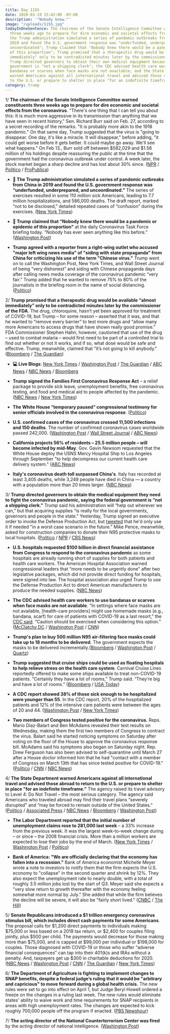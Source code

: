 ```yaml
---
title: Day 1155
date: 2020-03-19 15:42:00 -07:00
description: '"Nobody knew."'
image: "/uploads/1155.jpg"
todayInOneSentence: The chairman of the Senate Intelligence Committee warned constituents
  three weeks ago to prepare for dire economic and societal effects from the coronavirus;
  the Trump administration simulated a series of pandemic outbreaks from China in
  2019 and found the U.S. government response was "underfunded, underprepared, and
  uncoordinated"; Trump claimed that "Nobody knew there would be a pandemic or epidemic
  of this proportion"; Trump promised that a therapeutic drug would be available "almost
  immediately" only to be contradicted minutes later by the commissioner of the FDA;
  Trump directed governors to obtain their own medical equipment because the federal
  government is "not a shipping clerk"; the CDC advised health care workers to use
  bandanas or scarves when face masks are not available; and the State Department
  warned Americans against all international travel and advised those abroad to return
  to the U.S. or prepare to shelter in place "for an indefinite timeframe."
category: trump
---
```


1/ **The chairman of the Senate Intelligence Committee warned constituents three weeks ago to prepare for dire economic and societal effects from the coronavirus**. "There's one thing that I can tell you about this: It is much more aggressive in its transmission than anything that we have seen in recent history," Sen. Richard Burr said on Feb. 27, according to a secret recording of the remarks. "It is probably more akin to the 1918 pandemic." On that same day, Trump suggested that the virus is "going to disappear. One day, it's like a miracle. It will disappear," before adding, "it could get worse before it gets better. It could maybe go away. We'll see what happens." On Feb 13., Burr sold off between $582,029 and $1.56 million of his holdings despite reassuring the public at the time that the government had the coronavirus outbreak under control. A week later, the stock market began a sharp decline and has lost about 30% since. ([NPR](https://www.npr.org/2020/03/19/818192535/burr-recording-sparks-questions-about-private-comments-on-covid-19) / [Politico](https://www.politico.com/news/2020/03/19/senate-intel-chair-warned-of-coronavirus-disruption-in-private-137407) / [ProPublica](https://www.propublica.org/article/senator-dumped-up-to-1-6-million-of-stock-after-reassuring-public-about-coronavirus-preparedness))

* **🚨 The Trump administration simulated a series of pandemic outbreaks from China in 2019 and found the U.S. government response was “underfunded, underprepared, and uncoordinated."** The series of exercises resulted in some 110 million sick Americans, leading to 7.7 million hospitalizations, and 586,000 deaths. The draft report, marked “not to be disclosed,” detailed repeated cases of “confusion” during the exercises. ([New York Times](https://www.nytimes.com/2020/03/19/us/politics/trump-coronavirus-outbreak.html))

* **🚨 Trump claimed that “Nobody knew there would be a pandemic or epidemic of this proportion"** at the daily Coronavirus Task Force briefing today. "Nobody has ever seen anything like this before.” ([Washington Post](https://www.washingtonpost.com/politics/2020/03/19/trump-keeps-saying-nobody-could-have-foreseen-coronavirus-we-keep-finding-out-about-new-warning-signs/))

* **Trump agreed with a reporter from a right-wing outlet who accused "major left wing news media" of "siding with state propaganda" from China for criticizing his use of the term "Chinese virus."** Trump went on to call the Washington Post, New York Times, and Wall Street Journal of being "very dishonest” and siding with Chinese propaganda days after calling news media coverage of the coronavirus pandemic “very fair." Trump added that he wanted to remove 75% to 80% of the journalists in the briefing room in the name of social distancing. ([Politico](https://www.politico.com/news/2020/03/19/trump-media-coronavirus-137692))

2/ **Trump promised that a therapeutic drug would be available “almost immediately” only to be contradicted minutes later by the commissioner of the FDA**. The drug, chloroquine, hasn’t yet been approved for treatment of COVID-19, but Trump – for some reason – asserted that it was, and that he wanted to “remove every barrier” to test more drugs and “allow many more Americans to access drugs that have shown really good promise.” FDA Commissioner Stephen Hahn, however, cautioned that use of the drug – used to combat malaria – would first need to be part of a controlled trial to find out whether or not it works, and if so, what dose would be safe and effective. Trump, meanwhile, claimed that "it’s not going to kill anybody." ([Bloomberg](https://www.bloomberg.com/news/articles/2020-03-19/trump-touts-malaria-drug-as-potential-coronavirus-treatment?sref=MIBMEEoj) / [The Guardian](https://www.theguardian.com/us-news/2020/mar/19/coronavirus-drug-trump-confusion-malaria-treatment-readiness))

* **💻 Live Blogs**: [New York Times](https://www.nytimes.com/2020/03/19/world/coronavirus-update-cases.html) / [Washington Post](https://www.washingtonpost.com/world/2020/03/19/coronavirus-latest-news/) / [The Guardian](https://www.theguardian.com/us-news/live/2020/mar/19/coronavirus-us-trump-democrats-pelosi-politics-latest) / [ABC News](https://abcnews.go.com/Health/coronavirus-live-updates-china-reports-domestic-cases-1st/story?id=69679965) / [NBC News](https://www.nbcnews.com/health/health-news/live-blog/coronavirus-china-reports-no-new-domestic-cases-first-time-nyc-n1163556) / [Bloomberg](https://www.bloomberg.com/news/live-blog/2020-03-19/white-house-briefing-on-coronavirus)

* **Trump signed the Families First Coronavirus Response Act** – a relief package to provide sick leave, unemployment benefits, free coronavirus testing, and food and medical aid to people affected by the pandemic. ([NBC News](https://www.nbcnews.com/politics/congress/senate-plans-vote-house-coronavirus-bill-wednesday-n1162851) / [New York Times](https://www.nytimes.com/2020/03/18/world/coronavirus-news.html))

* **The White House “temporary paused” congressional testimony for senior officials involved in the coronavirus response**. ([Politico](https://www.politico.com/news/2020/03/18/white-house-coronavirus-officials-testimony-135806))

* **U.S. confirmed cases of the coronavirus crossed 11,500 infections and 150 deaths**. The number of confirmed coronavirus cases worldwide passed 242,000. ([Washington Post](https://www.washingtonpost.com/world/2020/03/19/coronavirus-latest-news/#link-Y3KBYRY3RRE67COGNQQGKHNQUI) / [Wall Street Journal](https://www.wsj.com/articles/china-reports-no-new-domestic-coronavirus-infections-for-the-first-time-since-outbreak-started-11584611233?mod=hp_lead_pos1) / [ABC News](https://abcnews.go.com/Health/coronavirus-live-updates-china-reports-domestic-cases-1st/story?id=69679965))

* **California projects 56% of residents – 25.5 million people – will become infected by mid-May**. Gov. Gavin Newsom requested that the White House deploy the USNS Mercy Hospital Ship to Los Angeles through September "to help decompress our current health care delivery system." ([ABC News](https://abcnews.go.com/Health/coronavirus-live-updates-china-reports-domestic-cases-1st/story?id=69679965))

* **Italy's coronavirus death toll surpassed China's**. Italy has recorded at least 3,405 deaths, while 3,249 people have died in China — a country with a population more than 20 times larger.    ([NBC News](https://www.nbcnews.com/news/world/italy-s-coronavirus-death-toll-overtakes-china-s-n1164121))

3/ **Trump directed governors to obtain the medical equipment they need to fight the coronavirus pandemic, saying the federal government is “not a shipping clerk."** Trump said his administration will “help out wherever we can,” but that acquiring supplies “is really for the local governments, governors and people in the state." Yesterday, Trump signed an executive order to invoke the Defense Production Act, but [tweeted](https://twitter.com/realDonaldTrump/status/1240391871026864130) that he'd only use it if needed "in a worst case scenario in the future." Mike Pence, meanwhile, asked for construction companies to donate their N95 protective masks to local hospitals. ([Politico](https://www.politico.com/news/2020/03/19/trump-governors-coronavirus-medical-supplies-137658) / [NPR](https://www.npr.org/2020/03/18/818069722/trump-invokes-a-cold-war-relic-the-defense-production-act-for-coronavirus-shorta) / [CBS News](https://www.cbsnews.com/news/coronavirus-defense-production-act-medical-supplies-president-trump/))

* **U.S. hospitals requested $100 billion in direct financial assistance from Congress to respond to the coronavirus pandemic** as some hospitals are already running short of supplies for both patients and health care workers. The American Hospital Association warned congressional leaders that “more needs to be urgently done" after two legislative packages, which did not provide direct funding for hospitals, were signed into law. The hospital association also urged Trump to use the Defense Production Act to direct American manufacturers to produce the needed supplies. ([NBC News](https://www.nbcnews.com/politics/congress/hospitals-sound-alarm-funding-supplies-treat-patients-protect-workers-n1163796))

* **The CDC advised health care workers to use bandanas or scarves when face masks are not available**. "In settings where face masks are not available, \[health-care providers\] might use homemade masks (e.g., bandana, scarf) for care of patients with COVID-19 as a last resort,” the [CDC said](https://www.cdc.gov/coronavirus/2019-ncov/hcp/ppe-strategy/face-masks.html). “Caution should be exercised when considering this option.” ([McClatchy DC](https://www.mcclatchydc.com/news/coronavirus/article241330531.html) / [Washington Post](https://www.washingtonpost.com/climate-environment/2020/03/18/shortages-face-masks-cotton-swabs-basic-supplies-pose-new-challenge-coronavirus-testing/) / [CNN](https://www.cnn.com/world/live-news/coronavirus-outbreak-03-19-20-intl-hnk/h_61eeddcaa97731860d3b952f3351c488))

* **Trump's plan to buy 500 million N95 air-filtering face masks could take up to 18 months to be delivered**. The government expects the masks to be delivered incrementally.([Bloomberg](https://www.bloomberg.com/news/articles/2020-03-19/trump-s-500-million-respirators-could-take-18-months-to-deliver?srnd=politics-vp&sref=MIBMEEoj) / [Washington Post](https://www.washingtonpost.com/health/2020/03/19/hospital-workers-battling-coronavirus-turn-bandanas-sports-goggles-homemade-face-shields-amid-shortages/) / [Quartz](https://qz.com/1809061/us-is-buying-half-a-billion-masks-to-guard-against-coronavirus/))

* **Trump suggested that cruise ships could be used as floating hospitals to help relieve stress on the health care system**. Carnival Cruise Lines reportedly offered to make some ships available to treat non-COVID-19 patients. “Certainly they have a lot of rooms,” Trump said. “They’re big and have a lot of rooms.” ([Bloomberg](https://www.bloomberg.com/news/articles/2020-03-19/carnival-offers-cruise-ships-for-virus-response-trump-says?sref=MIBMEEoj) / [USA Today](https://www.usatoday.com/story/travel/cruises/2020/03/19/coronavirus-trump-says-carnival-offered-cruise-ships-use-crisis/2876304001/))

* **A CDC report showed 38% of those sick enough to be hospitalized were younger than 55**. In the CDC report, 20% of the hospitalized patients and 12% of the intensive care patients were between the ages of 20 and 44. ([Washington Post](https://www.washingtonpost.com/health/2020/03/19/younger-adults-are-large-percentage-coronavirus-hospitalizations-united-states-according-new-cdc-data/) / [New York Times](https://www.nytimes.com/2020/03/18/health/coronavirus-young-people.html))

* **Two members of Congress tested positive for the coronavirus.** Reps. Mario Diaz-Balart and Ben McAdams revealed their test results on Wednesday, making them the first two members of Congress to contract the virus. Balart said he started noticing symptoms on Saturday after voting on the floor of the House to approve the coronavirus response bill. McAdams said his symptoms also began on Saturday night. Rep. Drew Ferguson has also been advised to self-quarantine until March 27 after a House doctor informed him that he had "contact with a member of Congress on March 13th that has since tested positive for COVID-19." ([Politico](https://www.politico.com/news/2020/03/18/first-member-of-congress-tests-positive-for-coronavirus-136300) / [CNN](https://www.cnn.com/2020/03/18/politics/mario-diaz-balart-coronavirus/index.html) / [NBC News](https://www.nbcnews.com/politics/congress/i-felt-i-had-belt-around-my-chest-rep-ben-n1163656))

4/ **The State Department warned Americans against all international travel and advised those abroad to return to the U.S. or prepare to shelter in place "for an indefinite timeframe."** The agency raised its travel advisory to Level 4: Do Not Travel – the most serious category. The agency said Americans who traveled abroad may find their travel plans “severely disrupted” and “may be forced to remain outside of the United States.” ([Politico](https://www.politico.com/news/2020/03/19/coronavirus-travel-advisory-level-four-137227) / [Associated Press](https://apnews.com/2c7a28aae24ec5f4bb8a79022ac92e5c) / [NBC News](https://www.nbcnews.com/news/us-news/coronavirus-state-department-raise-travel-warnings-americans-n1164021) / [Bloomberg](https://www.bloomberg.com/news/articles/2020-03-19/state-department-to-tell-americans-not-to-travel-overseas?sref=MIBMEEoj) / [Washington Post](https://www.washingtonpost.com/world/2020/03/19/coronavirus-latest-news/#link-OFX47WLBNZHDXLC2BPOYPVBVZA))

* **The Labor Department reported that the initial number of unemployment claims rose to 281,000 last week** – a 33% increase from the previous week. It was the largest week-to-week change during – or since – the 2008 financial crisis. More than a million workers are expected to lose their jobs by the end of March. ([New York Times](https://www.nytimes.com/interactive/2020/03/19/upshot/coronavirus-jobless-claims-states.html) / [Washington Post](https://www.washingtonpost.com/business/2020/03/19/unemployment-insurance-today-coronavirus/) / [Politico](https://www.politico.com/news/2020/03/19/coronavirus-drives-up-unemployment-claims-137067))

* **Bank of America: "We are officially declaring that the economy has fallen into a recession."** Bank of America economist Michelle Meyer wrote a note to investors to notify them that the firm expects the U.S. economy to "collapse" in the second quarter and shrink by 12%. They also expect the unemployment rate to nearly double, with a total of roughly 3.5 million jobs lost by the start of Q3. Meyer said she expects a "very slow return to growth thereafter with the economy feeling somewhat more normal by July." She added that while the firm believes the decline will be severe, it will also be "fairly short lived." ([CNBC](https://www.cnbc.com/2020/03/19/bank-of-america-says-the-recession-is-already-here-jobs-will-be-lost-wealth-will-be-destroyed.html) / [The Hill](https://thehill.com/policy/finance/488388-bank-of-america-the-us-is-now-in-a-recession))

5/ **Senate Republicans introduced a $1 trillion emergency coronavirus stimulus bill, which includes direct cash payments for some Americans**. The proposal calls for $1,200 direct payments to individuals making $75,000 or less based on a 2018 tax return, or $2,400 for couples filing jointly, plus $500 per child. The payments would decrease for those making more than $75,000, and is capped at $99,000 per individual or $198,000 for couples. Those diagnosed with COVID-19 or those who suffer “adverse financial consequences" can tap into their 401(k)s and IRAs without a penalty. And, taxpayers get up $300 in charitable deductions for 2020. ([NBC News](https://www.nbcnews.com/politics/congress/negotiations-heat-1-trillion-coronavirus-bill-would-include-cash-payments-n1163826) / [Washington Post](https://www.washingtonpost.com/business/2020/03/19/trump-coronavirus-economic-plan-stimulus/) / [CNN](https://www.cnn.com/world/live-news/coronavirus-outbreak-03-19-20-intl-hnk/h_82563a65844f021393cad5c9d0613a3d) / [The Guardian](https://www.theguardian.com/us-news/live/2020/mar/19/coronavirus-us-trump-democrats-pelosi-politics-latest) / [New York Times](https://www.nytimes.com/2020/03/19/world/coronavirus-update-cases.html?action=click&module=Spotlight&pgtype=Homepage))

6/ **The Department of Agriculture is fighting to implement changes to SNAP benefits, despite a federal judge’s ruling that it would be "arbitrary and capricious" to move forward during a global health crisis.** The new rules were set to go into effect on April 1, but Judge Beryl Howell ordered a freeze on the changes in a ruling last week. The new rules would eliminate states' ability to waive work and time requirements for SNAP recipients in areas with high unemployment rates. The changes are expected to kick roughly 700,000 people off the program if enacted. ([PBS Newshour](https://www.pbs.org/newshour/health/usda-fights-to-purge-food-stamps-recipients-despite-pandemic))

7/ **The acting director of the National Counterterrorism Center was fired** by the acting director of national intelligence. ([Washington Post](https://www.washingtonpost.com/national-security/acting-counterterrorism-center-head-fired-according-to-former-us-officials/2020/03/19/fb33d516-6a02-11ea-b313-df458622c2cc_story.html))
